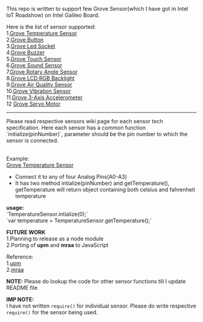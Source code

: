 This repo is written to support few Grove Sensor(which I have got in Intel IoT Roadshow) on Intel Galileo Board. 

Here is the list of sensor supported:<br>
1.<a href="http://www.seeedstudio.com/wiki/Grove_-_Temperature_Sensor">Grove Temperature Sensor</a><br>
2.<a href="http://www.seeedstudio.com/wiki/Grove_-_Button">Grove Button</a> <br>
3.<a href="http://www.seeedstudio.com/wiki/Grove_-_LED_Socket_Kit">Grove Led Socket</a><br>
4.<a href="http://www.seeedstudio.com/wiki/Grove_-_Buzzer">Grove Buzzer</a><br>
5.<a href="http://www.seeedstudio.com/wiki/Grove_-_Touch_Sensor">Grove Touch Sensor</a><br>
6.<a href="http://www.seeedstudio.com/wiki/Grove_-_Sound_Sensor">Grove Sound Sensor</a><br>
7.<a href="http://www.seeedstudio.com/wiki/Grove_-_Rotary_Angle_Sensor">Grove Rotary Angle Sensor</a><br>
8.<a href="http://www.seeedstudio.com/wiki/Grove_-_LCD_RGB_Backlight">Grove LCD RGB Backlight</a><br>
9.<a href="http://www.seeedstudio.com/wiki/Grove_-_Air_Quality_Sensor">Grove Air Quality Sensor</a><br>
10.<a href="http://www.seeedstudio.com/wiki/Piezo_Sensor_-_LDT1-028K_Lead_Attachments">Grove Vibration Sensor</a><br>
11.<a href="http://www.seeedstudio.com/wiki/Grove_-_3-Axis_Digital_Accelerometer(%C2%B11.5g)">Grove 3-Axis Accelerometer</a><br>
12 <a href="http://www.seeedstudio.com/wiki/Grove_-_Servo">Grove Servo Motor</a><br>

<hr>
Please read respective sensors wiki page for each sensor tech specification. Here each sensor has a common function `initialize(pinNumber)`, parameter should be the pin number to which the sensor is connected. <br><br>

Example:<br>
<a href="http://www.seeedstudio.com/wiki/Grove_-_Temperature_Sensor">Grove Temperature Sensor</a><br>
<ul>
<li>Connect it to any of four Analog Pins(A0-A3)</li>
<li>It has two method intialize(pinNumber) and getTemperature(), getTemperature will return object containing both celsius and fahrenheit temperature
</ul>
<b>usage:</b><br>
          `TemperatureSensor.intialize(0);`<br>
          `var temperature = TemperatureSensor.getTemperature();`<br>


<b>FUTURE WORK</b><br>
1.Planning to release as a node module<br>
2.Porting of <b>upm</b> and <b>mraa</b> to JavaScript<br>

Reference:<br>
1.<a href="https://github.com/intel-iot-devkit/upm/">upm</a><br>
2.<a href="https://github.com/intel-iot-devkit/mraa">mraa</a><br>

<b>NOTE:</b>
Please do lookup the code for other sensor functions till I update README file

<b>IMP NOTE:</b><br>
I have not written `require()` for individual sensor. Please do write respective `require()` for the sensor being used.
